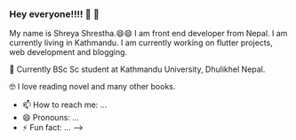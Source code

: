 ### Hey everyone!!!! :wave: :wave:

My name is Shreya Shrestha.:smile::smile: I am front end developer from Nepal. I am currently living in Kathmandu. 
I am currently working on flutter projects, web development and blogging. 

:book: Currently BSc Sc student at Kathmandu University, Dhulikhel Nepal.

:nerd_face: I love reading novel and many other books. 


- 📫 How to reach me: ...
- 😄 Pronouns: ...
- ⚡ Fun fact: ...
-->
